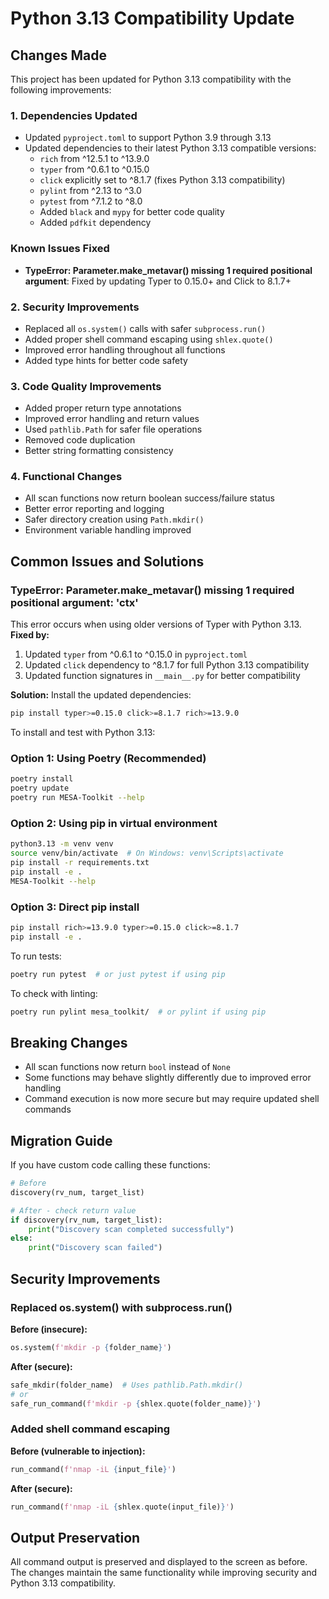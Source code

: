 # Python 3.13 Compatibility Update

## Changes Made

This project has been updated for Python 3.13 compatibility with the following improvements:

### 1. Dependencies Updated
- Updated `pyproject.toml` to support Python 3.9 through 3.13
- Updated dependencies to their latest Python 3.13 compatible versions:
  - `rich` from ^12.5.1 to ^13.9.0
  - `typer` from ^0.6.1 to ^0.15.0
  - `click` explicitly set to ^8.1.7 (fixes Python 3.13 compatibility)
  - `pylint` from ^2.13 to ^3.0
  - `pytest` from ^7.1.2 to ^8.0
  - Added `black` and `mypy` for better code quality
  - Added `pdfkit` dependency

### Known Issues Fixed
- **TypeError: Parameter.make_metavar() missing 1 required positional argument**: Fixed by updating Typer to 0.15.0+ and Click to 8.1.7+

### 2. Security Improvements
- Replaced all `os.system()` calls with safer `subprocess.run()` 
- Added proper shell command escaping using `shlex.quote()`
- Improved error handling throughout all functions
- Added type hints for better code safety

### 3. Code Quality Improvements
- Added proper return type annotations
- Improved error handling and return values
- Used `pathlib.Path` for safer file operations
- Removed code duplication
- Better string formatting consistency

### 4. Functional Changes
- All scan functions now return boolean success/failure status
- Better error reporting and logging
- Safer directory creation using `Path.mkdir()`
- Environment variable handling improved

## Common Issues and Solutions

### TypeError: Parameter.make_metavar() missing 1 required positional argument: 'ctx'

This error occurs when using older versions of Typer with Python 3.13. **Fixed by:**

1. Updated `typer` from ^0.6.1 to ^0.15.0 in `pyproject.toml`
2. Updated `click` dependency to ^8.1.7 for full Python 3.13 compatibility
3. Updated function signatures in `__main__.py` for better compatibility

**Solution:** Install the updated dependencies:
```bash
pip install typer>=0.15.0 click>=8.1.7 rich>=13.9.0
```

To install and test with Python 3.13:

### Option 1: Using Poetry (Recommended)
```bash
poetry install
poetry update
poetry run MESA-Toolkit --help
```

### Option 2: Using pip in virtual environment
```bash
python3.13 -m venv venv
source venv/bin/activate  # On Windows: venv\Scripts\activate
pip install -r requirements.txt
pip install -e .
MESA-Toolkit --help
```

### Option 3: Direct pip install
```bash
pip install rich>=13.9.0 typer>=0.15.0 click>=8.1.7
pip install -e .
```

To run tests:
```bash
poetry run pytest  # or just pytest if using pip
```

To check with linting:
```bash
poetry run pylint mesa_toolkit/  # or pylint if using pip
```

## Breaking Changes

- All scan functions now return `bool` instead of `None`
- Some functions may behave slightly differently due to improved error handling
- Command execution is now more secure but may require updated shell commands

## Migration Guide

If you have custom code calling these functions:

```python
# Before
discovery(rv_num, target_list)

# After - check return value
if discovery(rv_num, target_list):
    print("Discovery scan completed successfully")
else:
    print("Discovery scan failed")
```

## Security Improvements

### Replaced os.system() with subprocess.run()

**Before (insecure):**
```python
os.system(f'mkdir -p {folder_name}')
```

**After (secure):**
```python
safe_mkdir(folder_name)  # Uses pathlib.Path.mkdir()
# or
safe_run_command(f'mkdir -p {shlex.quote(folder_name)}')
```

### Added shell command escaping

**Before (vulnerable to injection):**
```python
run_command(f'nmap -iL {input_file}')
```

**After (secure):**
```python
run_command(f'nmap -iL {shlex.quote(input_file)}')
```

## Output Preservation

All command output is preserved and displayed to the screen as before. The changes maintain the same functionality while improving security and Python 3.13 compatibility.
